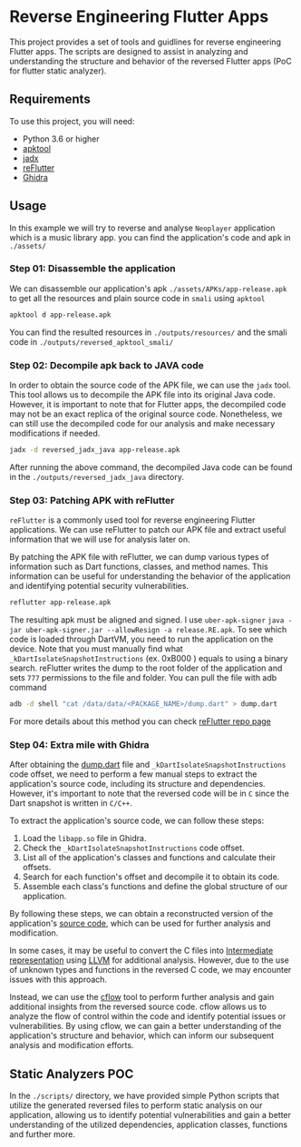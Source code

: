 # Reverse Engineering Flutter Apps

This project provides a set of tools and guidlines for reverse engineering Flutter apps. The scripts are designed to assist in analyzing and understanding the structure and behavior of the reversed Flutter apps (PoC for flutter static analyzer).

## Requirements
To use this project, you will need:
- Python 3.6 or higher
- [apktool](https://github.com/Neoxs/reverse_flutter/tree/main/tools)
- [jadx](https://github.com/Neoxs/reverse_flutter/tree/main/tools)
- [reFlutter](https://github.com/Neoxs/reverse_flutter/tree/main/tools)
- [Ghidra](https://github.com/Neoxs/reverse_flutter/tree/main/tools)

## Usage
In this example we will try to reverse and analyse `Neoplayer` application which is a music library app. you can find the application's code and apk in `./assets/`

### Step 01: Disassemble the application
We can disassemble our application's apk `./assets/APKs/app-release.apk` to get all the resources and plain source code in `smali` using `apktool`

```sh
apktool d app-release.apk
```
You can find the resulted resources in `./outputs/resources/` and the smali code in `./outputs/reversed_apktool_smali/`

### Step 02: Decompile apk back to JAVA code
In order to obtain the source code of the APK file, we can use the `jadx` tool. This tool allows us to decompile the APK file into its original Java code. However, it is important to note that for Flutter apps, the decompiled code may not be an exact replica of the original source code. Nonetheless, we can still use the decompiled code for our analysis and make necessary modifications if needed.
```sh
jadx -d reversed_jadx_java app-release.apk
```

After running the above command, the decompiled Java code can be found in the `./outputs/reversed_jadx_java` directory.

### Step 03: Patching APK with reFlutter
`reFlutter` is a commonly used tool for reverse engineering Flutter applications. We can use reFlutter to patch our APK file and extract useful information that we will use for analysis later on.

By patching the APK file with reFlutter, we can dump various types of information such as Dart functions, classes, and method names. This information can be useful for understanding the behavior of the application and identifying potential security vulnerabilities.

```sh
reflutter app-release.apk
````

The resulting apk must be aligned and signed. I use `uber-apk-signer` `java -jar uber-apk-signer.jar --allowResign -a release.RE.apk`. To see which code is loaded through DartVM, you need to run the application on the device. Note that you must manually find what `_kDartIsolateSnapshotInstructions` (ex. 0xB000 ) equals to using a binary search. reFlutter writes the dump to the root folder of the application and sets `777` permissions to the file and folder. You can pull the file with adb command

```sh
adb -d shell "cat /data/data/<PACKAGE_NAME>/dump.dart" > dump.dart
```
For more details about this method you can check [reFlutter repo page](https://github.com/Impact-I/reFlutter)

### Step 04: Extra mile with Ghidra
After obtaining the [dump.dart](https://github.com/Neoxs/reverse_flutter/blob/main/outputs/reversed_reflutter/dump.dart) file and `_kDartIsolateSnapshotInstructions` code offset, we need to perform a few manual steps to extract the application's source code, including its structure and dependencies. However, it's important to note that the reversed code will be in `C` since the Dart snapshot is written in `C/C++`.

To extract the application's source code, we can follow these steps:

1. Load the `libapp.so` file in Ghidra.
2. Check the `_kDartIsolateSnapshotInstructions` code offset.
3. List all of the application's classes and functions and calculate their offsets.
4. Search for each function's offset and decompile it to obtain its code.
5. Assemble each class's functions and define the global structure of our application.
   
By following these steps, we can obtain a reconstructed version of the application's [source code](https://github.com/Neoxs/reverse_flutter/tree/main/outputs/reversed_reflutter/src), which can be used for further analysis and modification.

In some cases, it may be useful to convert the C files into [Intermediate representation](https://en.wikipedia.org/wiki/Intermediate_representation) using [LLVM](https://llvm.org) for additional analysis. However, due to the use of unknown types and functions in the reversed C code, we may encounter issues with this approach.

Instead, we can use the [cflow](https://www.gnu.org/software/cflow/) tool to perform further analysis and gain additional insights from the reversed source code. cflow allows us to analyze the flow of control within the code and identify potential issues or vulnerabilities. By using cflow, we can gain a better understanding of the application's structure and behavior, which can inform our subsequent analysis and modification efforts.

## Static Analyzers POC
In the `./scripts/` directory, we have provided simple Python scripts that utilize the generated reversed files to perform static analysis on our application, allowing us to identify potential vulnerabilities and gain a better understanding of the utilized dependencies, application classes, functions and further more.
